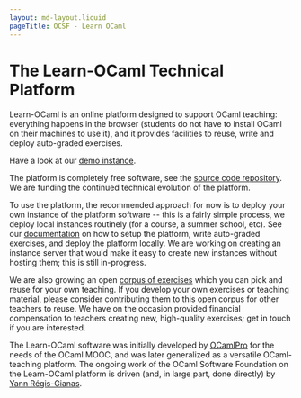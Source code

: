 ```yaml
---
layout: md-layout.liquid
pageTitle: OCSF - Learn OCaml
---
```


# The Learn-OCaml Technical Platform

Learn-OCaml is an online platform designed to support OCaml teaching:
everything happens in the browser (students do not have to install
OCaml on their machines to use it), and it provides facilities to
reuse, write and deploy auto-graded exercises.

Have a look at our [demo instance](http://learn-ocaml.hackojo.org/).

The platform is completely free software, see the [source code
repository](https://github.com/ocaml-sf/learn-ocaml). We are funding
the continued technical evolution of the platform.

To use the platform, the recommended approach for now is to deploy
your own instance of the platform software -- this is a fairly simple
process, we deploy local instances routinely (for a course, a summer
school, etc). See our
[documentation](https://github.com/ocaml-sf/learn-ocaml/blob/master/docs/index.md)
on how to setup the platform, write auto-graded exercises, and deploy
the platform locally. We are working on creating an instance server
that would make it easy to create new instances without hosting them;
this is still in-progress.

We are also growing an open [corpus of
exercises](https://github.com/ocaml-sf/learn-ocaml-corpus) which you
can pick and reuse for your own teaching. If you develop your own
exercises or teaching material, please consider contributing them to
this open corpus for other teachers to reuse. We have on the occasion
provided financial compensation to teachers creating new, high-quality
exercises; get in touch if you are interested.

The Learn-OCaml software was initially developed by
[OCamlPro](https://www.ocamlpro.com/) for the needs of the OCaml MOOC,
and was later generalized as a versatile OCaml-teaching platform. The
ongoing work of the OCaml Software Foundation on the Learn-OCaml
platform is driven (and, in large part, done directly) by [Yann
Régis-Gianas](http://yann.regis-gianas.org/).
